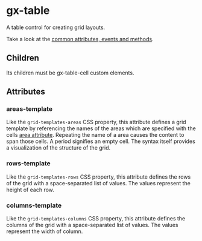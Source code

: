 # gx-table

A table control for creating grid layouts.

Take a look at the [common attributes, events and methods](../common/readme.md).

## Children

Its children must be gx-table-cell custom elements.

## Attributes

### areas-template

Like the `grid-templates-areas` CSS property, this attribute defines a grid template by referencing the names of the areas which are specified with the cells [area attribute](../table-cell/readme.md#area). Repeating the name of a area causes the content to span those cells. A period signifies an empty cell. The syntax itself provides a visualization of the structure of the grid.

### rows-template

Like the `grid-templates-rows` CSS property, this attribute defines the rows of the grid with a space-separated list of values. The values represent the height of each row.

### columns-template

Like the `grid-templates-columns` CSS property, this attribute defines the columns of the grid with a space-separated list of values. The values represent the width of column.
